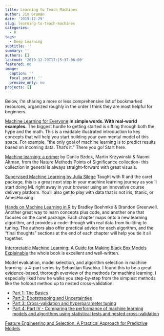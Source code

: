 ```yaml
---
title: Learning to Teach Machines
author: Jim Gruman
date: '2019-12-29'
slug: learning-to-teach-machines
categories:
  - R
tags:
  - Deep Learning
subtitle: ''
summary: ''
authors: []
lastmod: '2019-12-29T17:15:37-06:00'
featured: no
image:
  caption: ''
  focal_point: ''
  preview_only: no
projects: []
---
```


Below, I’m sharing a more or less comprehensive list of bookmarked resources, organized roughly in the order I think they are most helpful for beginners.

[Machine Learning for Everyone](https://vas3k.com/blog/machine_learning/)
**In simple words. With real-world examples.** The biggest hurdle to getting started is sifting through both the hype and the math. This is a readable illustrated introduction to key concepts that will help you start building your own mental model of this space. For example, “the only goal of machine learning is to predict results based on incoming data. That’s it.” There you go! Start here.

[Machine learning: a primer](https://www.nature.com/articles/nmeth.4526)
by Danilo Bzdok, Martin Krzywinski & Naomi Altman, from the Nature Methods Points of Significance collection- this collection in general is always straight-forward with great visuals.

[Supervised Machine Learning by Julia Silege](https://supervised-ml-course.netlify.com/)
Taught with R and the caret package, this is a great next step in your machine learning journey as you’ll start doing ML right away in your browser using an innovative course delivery platform. You’ll also get to play with data that is not iris, titanic, or AmesHousing. 

[Hands on Machine Learning in R](https://bradleyboehmke.github.io/HOML/) by Bradley Boehmke & Brandon Greenwell. Another great way to learn concepts plus code, and another one that focuses on the caret package. Each chapter maps onto a new learning algorithm, and provides a code-through with real data from building to tuning. The authors also offer practical advice for each algorithm, and the “final thoughts” sections at the end of each chapter will help you tie it all together.

[Interpretable Machine Learning: A Guide for Making Black Box Models Explainable](https://christophm.github.io/interpretable-ml-book/) the whole book is excellent and well-written.

Model evaluation, model selection, and algorithm selection in machine learning- a 4-part series by Sebastian Raschka. I found this to be a great evidence-based, thorough overview of the methods for machine learning. I especially liked how he walks you step-by-step from the simplest methods like the holdout method up to nested cross-validation:

- [Part 1: The Basics](https://sebastianraschka.com/blog/2016/model-evaluation-selection-part1.html)
- [Part 2: Bootstrapping and Uncertainties](https://sebastianraschka.com/blog/2016/model-evaluation-selection-part2.html)
- [Part 3: Cross-validation and hyperparameter tuning](https://sebastianraschka.com/blog/2016/model-evaluation-selection-part3.html)
- [Part 4: Part IV - Comparing the performance of machine learning models and algorithms using statistical tests and nested cross-validation](https://sebastianraschka.com/blog/2018/model-evaluation-selection-part4.html)

[Feature Engineering and Selection: A Practical Approach for Predictive Models](http://www.feat.engineering/)





